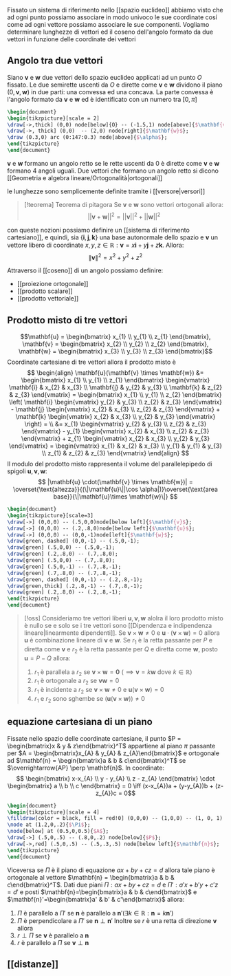 Fissato un sistema di riferimento nello [[spazio euclideo]] abbiamo visto che ad ogni punto possiamo associare in modo univoco le sue coordinate cosí come ad ogni vettore possiamo associare le sue componenti. Vogliamo determinare lunghezze di vettori ed  il coseno dell'angolo formato da due vettori in funzione delle coordinate dei vettori


## Angolo tra due vettori
Siano $\mathbf{v}$ e $\mathbf{w}$ due vettori dello spazio euclideo applicati ad un punto $O$ fissato. Le due semirette uscenti da $O$ e dirette come $\mathbf{v}$ e $\mathbf{w}$ dividono il piano $(0,\mathbf{v},\mathbf{w})$ in due parti: una convessa ed una concava. La parte convessa è l'angolo formato da $\mathbf{v}$ e $\mathbf{w}$ ed è identificato con un numero tra $[0,\pi]$
```tikz
\begin{document}
\begin{tikzpicture}[scale = 2]
\draw[->,thick] (0,0) node[below]{O} -- (-1.5,1) node[above]{$\mathbf{v}$};
\draw[->, thick] (0,0)  -- (2,0) node[right]{$\mathbf{w}$};
\draw (0.3,0) arc (0:147:0.3) node[above]{$\alpha$};
\end{tikzpicture}
\end{document}
```
$\mathbf{v}$ e $\mathbf{w}$ formano un angolo retto se le rette uscenti da $0$ è dirette come $\mathbf{v}$ e $\mathbf{w}$ formano 4 angoli uguali. Due vettori che formano un angolo retto si dicono [[Geometria e algebra lineare/Ortogonalità|ortogonali]]

le lunghezze sono semplicemente definite tramite i [[versore|versori]]


>[!teorema] Teorema di pitagora
>Se $\mathbf{v}$ e $\mathbf{w}$ sono vettori ortogonali allora:
> $$ ||\mathbf{v} + \mathbf{w}||^2 = ||\mathbf{v}||^2 + ||\mathbf{w}||^2 $$


con queste nozioni possiamo definire un [[sistema di riferimento cartesiano]], e quindi, sia $\left\{ \mathbf{i},\mathbf{j},\mathbf{k} \right\}$ una base autonormale dello spazio e $\mathbf{v}$ un vettore libero di coordinate $x,y,z \in \mathbb{R} : \mathbf{v} = x\mathbf{i} + y\mathbf{j} + z\mathbf{k}$. Allora:
$$ \|\mathbf{v}\|^2 = x^2 + y^2 + z^2 $$

Attraverso il [[coseno]] di un angolo possiamo definire:
- [[proiezione ortogonale]]
- [[prodotto scalare]]
- [[prodotto vettoriale]]


## Prodotto misto di tre vettori
$$\mathbf{u} = \begin{bmatrix}
x_{1} \\
y_{1} \\
z_{1}
\end{bmatrix}, \mathbf{v} = \begin{bmatrix}
x_{2} \\
y_{2} \\
z_{2}
\end{bmatrix}, \mathbf{w} = \begin{bmatrix}
x_{3} \\
y_{3} \\
z_{3}
\end{bmatrix}$$
Coordinate cartesiane di tre vettori allora il prodotto misto è
$$ \begin{align}
\mathbf{u}(\mathbf{v} \times \mathbf{w}) &= \begin{bmatrix}
x_{1} \\
y_{1} \\
z_{1}
\end{bmatrix} \begin{vmatrix}
\mathbf{i} & x_{2} & x_{3} \\
\mathbf{j} & y_{2} & y_{3} \\
\mathbf{k} & z_{2} & z_{3}
\end{vmatrix} = \begin{bmatrix}
x_{1} \\
y_{1} \\
z_{2}
\end{bmatrix} \left( \mathbf{i} \begin{vmatrix}
y_{2} & y_{3} \\
z_{2} & z_{3}
\end{vmatrix} - \mathbf{j} \begin{vmatrix}
x_{2} & x_{3} \\
z_{2} & z_{3}
\end{vmatrix} + \mathbf{k} \begin{vmatrix}
x_{2} & x_{3} \\
y_{2} & y_{3}
\end{vmatrix} \right)  = \\
&= x_{1} \begin{vmatrix}
y_{2} & y_{3} \\
z_{2} & z_{3} 
\end{vmatrix} - y_{1} \begin{vmatrix}
x_{2} & x_{3} \\
z_{2} & z_{3} 
\end{vmatrix} + z_{1} \begin{vmatrix}
x_{2} & x_{3} \\
y_{2} & y_{3}
\end{vmatrix} = \begin{vmatrix}
x_{1} & x_{2} & x_{3} \\
y_{1} & y_{1} & y_{3} \\
z_{1} & z_{2} & z_{3} 
\end{vmatrix}
\end{align} $$
Il modulo del prodotto misto rappresenta il volume del parallelepipedo di spigoli $\mathbf{u},\mathbf{v},\mathbf{w}$:
$$ |\mathbf{u} \cdot(\mathbf{v} \times \mathbf{w})| = \overset{\text{altezza}}{(\|\mathbf{u}\||\cos \alpha|)}\overset{\text{area base}}{\|\mathbf{u}\times \mathbf{w}\|} $$

```tikz
\begin{document}
\begin{tikzpicture}[scale=3]
\draw[->] (0,0,0) -- (.5,0,0)node[below left]{$\mathbf{v}$};
\draw[->] (0,0,0) -- (.2,.8,0)node[below left]{$\mathbf{u}$};
\draw[->] (0,0,0) -- (0,0,-1)node[left]{$\mathbf{w}$};
\draw[green, dashed] (0,0,-1) -- (.5,0,-1);
\draw[green] (.5,0,0) -- (.5,0,-1);
\draw[green] (.2,.8,0) -- (.7,.8,0);
\draw[green] (.5,0,0) -- (.7,.8,0);
\draw[green] (.5,0,-1) -- (.7,.8,-1);
\draw[green] (.7,.8,0) -- (.7,.8,-1);
\draw[green, dashed] (0,0,-1) -- (.2,.8,-1);
\draw[green,thick] (.2,.8,-1) -- (.7,.8,-1);
\draw[green] (.2,.8,0) -- (.2,.8,-1);
\end{tikzpicture}
\end{document}
```

>[!oss]
>Consideriamo tre vettori liberi $\mathbf{u},\mathbf{v},\mathbf{w}$ alolra il loro prodotto misto è nullo se e solo se i tre vettori sono [[Dipendenza e indipendenza lineare|linearmente dipendenti]]. Se $\mathbf{v} \times \mathbf{w} \neq 0$ e $\mathbf{u} \cdot (\mathbf{v} \times \mathbf{w}) = 0$ allora $\mathbf{u}$ è combinazione lineare di $\mathbf{v}$ e $\mathbf{w}$. Se $r_{1}$ è la retta passante per $P$ e diretta come $\mathbf{v}$ e $r_{2}$ è la retta passante per $Q$ e diretta come $\mathbf{w}$, posto $\mathbf{u} = P -Q$ allora:
>1. $r_{1}$ è parallela a $r_{2}$ se $\mathbf{v} \times \mathbf{w} = \mathbf{0}$ ($\implies \mathbf{v} = k\mathbf{w}$ dove $k \in \mathbb{R}$)
>2. $r_{1}$ è ortogonale a $r_{2}$ se $\mathbf{v}\mathbf{w} = 0$
>3. $r_{1}$ è incidente a $r_{2}$ se $\mathbf{v} \times \mathbf{w} \neq 0$ e $\mathbf{u}(\mathbf{v} \times \mathbf{w}) = 0$
>4. $r_{1}$ e $r_{2}$ sono sghembe se $(\mathbf{u}(\mathbf{v} \times \mathbf{w})) \neq 0$

## equazione cartesiana di un piano
Fissate nello spazio delle coordinate cartesiane, il punto $P = \begin{bmatrix}x & y & z\end{bmatrix}^T$ appartiene al piano $\pi$ passante per $A = \begin{bmatrix}x_{A} & y_{A} & z_{A}\end{bmatrix}$ e ortogonale ad $\mathbf{n} = \begin{bmatrix}a & b & c\end{bmatrix}^T$ se $\overrightarrow{AP} \perp \mathbf{n}$. In coordinate:
 $$ \begin{bmatrix}
x-x_{A} \\
y - y_{A} \\
z - z_{A} 
\end{bmatrix} \cdot \begin{bmatrix}
a \\
b \\
c
\end{bmatrix}  = 0 \iff (x-x_{A})a + (y-y_{A})b + (z-z_{A})c = 0$$
 ```tikz
\begin{document}
\begin{tikzpicture}[scale = 4]
 \filldraw[color = black, fill = red!0] (0,0,0) -- (1,0,0) -- (1, 0, 1) -- (0,0,1) -- (0,0,0);
 \node at (1.2,0,.2){$\Pi$};
 \node[below] at (0.5,0,0.5){$A$};
 \draw[->] (.5,0,.5) -- (.8,0,.2) node[below]{$P$};
 \draw[->,red] (.5,0,.5) -- (.5,.3,.5) node[below left]{$\mathbf{n}$};
\end{tikzpicture}
\end{document}
```
Viceversa se $\Pi$ è il piano di equazione $ax + by + cz = d$ allora tale piano è ortogonale al vettore $\mathbf{n} = \begin{bmatrix}a & b & c\end{bmatrix}^T$.
Dati due piani $\Pi: ax+by+cz=d$ e $\Pi':a'x + b'y+c'z =d'$ e posti $\mathbf{n}=\begin{bmatrix}a & b & c\end{bmatrix}$ e $\mathbf{n}'=\begin{bmatrix}a' & b' & c'\end{bmatrix}$ allora:
1. $\Pi$ è parallelo a $\Pi'$ se $\mathbf{n}$ è parallelo a $\mathbf{n}' (\exists k \in \mathbb{R} : \mathbf{n} = k\mathbf{n}')$
2. $\Pi$ è perpendicolare a $\Pi'$ se $\mathbf{n} \perp \mathbf{n}'$
Inoltre se $r$ è una retta di direzione $\mathbf{v}$ allora
1. $r \perp \Pi$ se $\mathbf{v}$ è parallelo a $\mathbf{n}$
2. $r$ è parallelo a $\Pi$ se $\mathbf{v} \perp \mathbf{n}$

## [[distanze]]

